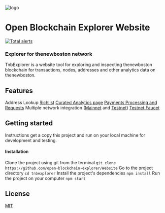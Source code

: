 ![logo](https://avatars.githubusercontent.com/u/76010324?s=50&v=4)

# Open Blockchain Explorer Website

[![Total alerts](https://img.shields.io/lgtm/alerts/g/open-blockchain-explorer/Website.svg?logo=lgtm&logoWidth=18)](https://lgtm.com/projects/g/open-blockchain-explorer/Website/alerts/)

### Explorer for thenewboston network
TnbExplorer is a website tool for exploring and inspecting thenewboston blockchain for transactions, nodes, addresses and other analytics data on thenewboston.

## Features
Address Lookup
[Richlist](https://tnbexplorer.com/tnb/rich-list)
[Curated Analytics page](https://tnbexplorer.com/tnb/stats)
[Payments Processing and Requests](https://tnbexplorer.com/tnb/payment-request)
Multiple network integration ([Mainnet](https://tnbexplorer.com/tnb/) and [Testnet](https://tnbexplorer.com/testnet/))
[Testnet Faucet](https://tnbexplorer.com/testnet/faucet)

## Getting started
Instructions get a copy this project and run on your local machine for development and testing.

#### Installation
Clone the project using git from the terminal
    ```git clone https://github.com/open-blockchain-explorer/Website```
Go to the project directory
    ```cd tnbexplorer```
Install the project's dependencies
    ```npm install```
Run the project on your computer
    ```npm start```

## License
[MIT](https://choosealicense.com/licenses/mit/)
